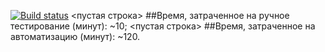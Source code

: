 [![Build status](https://ci.appveyor.com/api/projects/status/uln5klbxk8f6x057?svg=true)](https://ci.appveyor.com/project/Nikomika/patterns-n2)
<пустая строка>
##Время, затраченное на ручное тестирование (минут): ~10;
<пустая строка>
##Время, затраченное на автоматизацию (минут): ~120.
